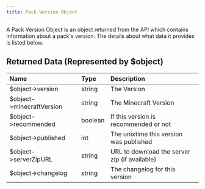 ```yaml
---
title: Pack Version Object
---
```


A Pack Version Object is an object returned from the API which contains information about a pack's version. The details
about what data it provides is listed below.

## Returned Data (Represented by $object)

| Name                      | Type    | Description                                   |
| :------------------------ | :------ | :-------------------------------------------- |
| $object->version          | string  | The Version                                   |
| $object->minecraftVersion | string  | The Minecraft Version                         |
| $object->recommended      | boolean | If this version is recommended or not         |
| $object->published        | int     | The unixtime this version was published       |
| $object->serverZipURL     | string  | URL to download the server zip (if available) |
| $object->changelog        | string  | The changelog for this version                |
